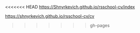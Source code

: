 <<<<<<< HEAD
https://Shnyrkevich.github.io/rsschool-cv/index

https://shnyrkevich.github.io/rsschool-cv/cv
>>>>>>> gh-pages
